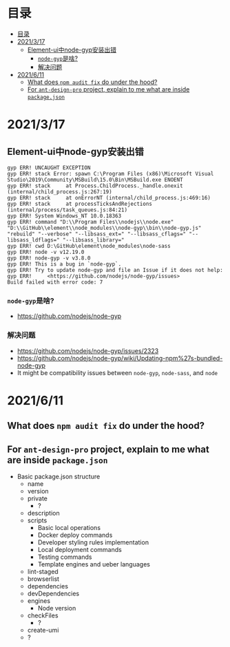 # 目录
- [目录](#目录)
- [2021/3/17](#2021317)
  - [Element-ui中node-gyp安装出错](#element-ui中node-gyp安装出错)
    - [`node-gyp`是啥?](#node-gyp是啥)
    - [解决问题](#解决问题)
- [2021/6/11](#2021611)
  - [What does `npm audit fix` do under the hood?](#what-does-npm-audit-fix-do-under-the-hood)
  - [For `ant-design-pro` project, explain to me what are inside `package.json`](#for-ant-design-pro-project-explain-to-me-what-are-inside-packagejson)
# 2021/3/17

## Element-ui中node-gyp安装出错

```
gyp ERR! UNCAUGHT EXCEPTION
gyp ERR! stack Error: spawn C:\Program Files (x86)\Microsoft Visual Studio\2019\Community\MSBuild\15.0\Bin\MSBuild.exe ENOENT
gyp ERR! stack     at Process.ChildProcess._handle.onexit (internal/child_process.js:267:19)
gyp ERR! stack     at onErrorNT (internal/child_process.js:469:16)
gyp ERR! stack     at processTicksAndRejections (internal/process/task_queues.js:84:21)
gyp ERR! System Windows_NT 10.0.18363
gyp ERR! command "D:\\Program Files\\nodejs\\node.exe" "D:\\GitHub\\element\\node_modules\\node-gyp\\bin\\node-gyp.js" "rebuild" "--verbose" "--libsass_ext=" "--libsass_cflags=" "--libsass_ldflags=" "--libsass_library="
gyp ERR! cwd D:\GitHub\element\node_modules\node-sass
gyp ERR! node -v v12.19.0
gyp ERR! node-gyp -v v3.8.0
gyp ERR! This is a bug in `node-gyp`.
gyp ERR! Try to update node-gyp and file an Issue if it does not help:
gyp ERR!     <https://github.com/nodejs/node-gyp/issues>
Build failed with error code: 7
```

### `node-gyp`是啥?
- https://github.com/nodejs/node-gyp

### 解决问题
- https://github.com/nodejs/node-gyp/issues/2323
- https://github.com/nodejs/node-gyp/wiki/Updating-npm%27s-bundled-node-gyp
- It might be compatibility issues between `node-gyp`, `node-sass`, and `node`


# 2021/6/11
## What does `npm audit fix` do under the hood?
## For `ant-design-pro` project, explain to me what are inside `package.json`
- Basic package.json structure
  - name
  - version
  - private
    - ?
  - description
  - scripts
    - Basic local operations
    - Docker deploy commands
    - Developer styling rules implementation
    - Local deployment commands
    - Testing commands
    - Template engines and ueber languages
  - lint-staged
  - browserlist
  - dependencies
  - devDependencies
  - engines
    - Node version
  - checkFiles
    - ?
  - create-umi
  - ?